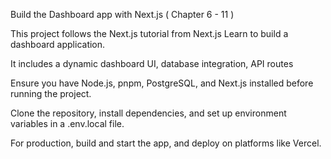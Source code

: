 Build the Dashboard app with Next.js ( Chapter 6 - 11 ) 

This project follows the Next.js tutorial from Next.js Learn to build a dashboard application.

It includes  a dynamic dashboard UI, database integration, API routes

Ensure you have Node.js, pnpm, PostgreSQL, and Next.js installed before running the project.

Clone the repository, install dependencies, and set up environment variables in a .env.local file.

For production, build and start the app, and deploy on platforms like Vercel.




